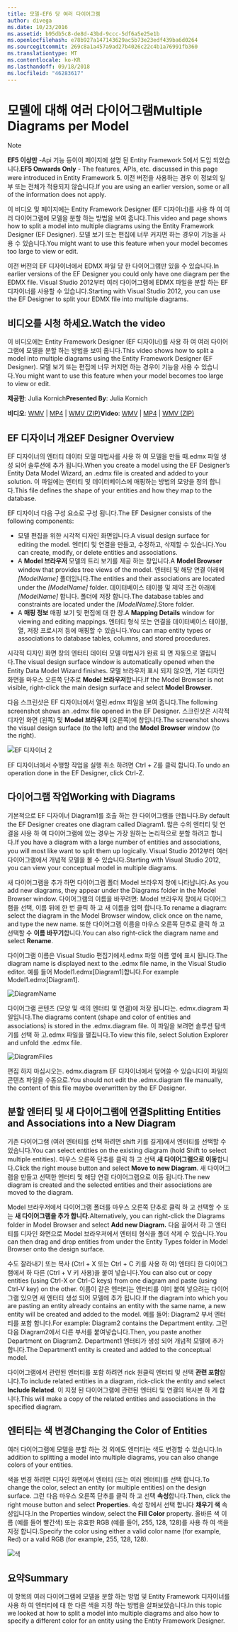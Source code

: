 ```yaml
---
title: 모델-EF6 당 여러 다이어그램
author: divega
ms.date: 10/23/2016
ms.assetid: b95db5c8-de8d-43bd-9ccc-5df6a5e25e1b
ms.openlocfilehash: e78b927a147143629ac5b73e23edf439ba6d0264
ms.sourcegitcommit: 269c8a1a457a9ad27b4026c22c4b1a76991fb360
ms.translationtype: MT
ms.contentlocale: ko-KR
ms.lasthandoff: 09/18/2018
ms.locfileid: "46283617"
---
```

# <a name="multiple-diagrams-per-model"></a><span data-ttu-id="559c2-102">모델에 대해 여러 다이어그램</span><span class="sxs-lookup"><span data-stu-id="559c2-102">Multiple Diagrams per Model</span></span>
> [!NOTE]
> <span data-ttu-id="559c2-103">**EF5 이상만** -Api 기능 등이이 페이지에 설명 된 Entity Framework 5에서 도입 되었습니다.</span><span class="sxs-lookup"><span data-stu-id="559c2-103">**EF5 Onwards Only** - The features, APIs, etc. discussed in this page were introduced in Entity Framework 5.</span></span> <span data-ttu-id="559c2-104">이전 버전을 사용하는 경우 이 정보의 일부 또는 전체가 적용되지 않습니다.</span><span class="sxs-lookup"><span data-stu-id="559c2-104">If you are using an earlier version, some or all of the information does not apply.</span></span>

<span data-ttu-id="559c2-105">이 비디오 및 페이지에는 Entity Framework Designer (EF 디자이너)를 사용 하 여 여러 다이어그램에 모델을 분할 하는 방법을 보여 줍니다.</span><span class="sxs-lookup"><span data-stu-id="559c2-105">This video and page shows how to split a model into multiple diagrams using the Entity Framework Designer (EF Designer).</span></span> <span data-ttu-id="559c2-106">모델 보기 또는 편집에 너무 커지면 하는 경우이 기능을 사용 수 있습니다.</span><span class="sxs-lookup"><span data-stu-id="559c2-106">You might want to use this feature when your model becomes too large to view or edit.</span></span>

<span data-ttu-id="559c2-107">이전 버전의 EF 디자이너에서 EDMX 파일 당 한 다이어그램만 있을 수 있습니다.</span><span class="sxs-lookup"><span data-stu-id="559c2-107">In earlier versions of the EF Designer you could only have one diagram per the EDMX file.</span></span> <span data-ttu-id="559c2-108">Visual Studio 2012부터 여러 다이어그램에 EDMX 파일을 분할 하는 EF 디자이너를 사용할 수 있습니다.</span><span class="sxs-lookup"><span data-stu-id="559c2-108">Starting with Visual Studio 2012, you can use the EF Designer to split your EDMX file into multiple diagrams.</span></span>

## <a name="watch-the-video"></a><span data-ttu-id="559c2-109">비디오를 시청 하세요.</span><span class="sxs-lookup"><span data-stu-id="559c2-109">Watch the video</span></span>
<span data-ttu-id="559c2-110">이 비디오에는 Entity Framework Designer (EF 디자이너)를 사용 하 여 여러 다이어그램에 모델을 분할 하는 방법을 보여 줍니다.</span><span class="sxs-lookup"><span data-stu-id="559c2-110">This video shows how to split a model into multiple diagrams using the Entity Framework Designer (EF Designer).</span></span> <span data-ttu-id="559c2-111">모델 보기 또는 편집에 너무 커지면 하는 경우이 기능을 사용 수 있습니다.</span><span class="sxs-lookup"><span data-stu-id="559c2-111">You might want to use this feature when your model becomes too large to view or edit.</span></span>

<span data-ttu-id="559c2-112">**제공한**: Julia Kornich</span><span class="sxs-lookup"><span data-stu-id="559c2-112">**Presented By**: Julia Kornich</span></span>

<span data-ttu-id="559c2-113">**비디오**: [WMV](https://download.microsoft.com/download/5/C/2/5C2B52AB-5532-426F-B078-1E253341B5FA/HDI-ITPro-MSDN-winvideo-multiplediagrams.wmv) | [MP4](https://download.microsoft.com/download/5/C/2/5C2B52AB-5532-426F-B078-1E253341B5FA/HDI-ITPro-MSDN-mp4video-multiplediagrams.m4v) | [WMV (ZIP)](https://download.microsoft.com/download/5/C/2/5C2B52AB-5532-426F-B078-1E253341B5FA/HDI-ITPro-MSDN-winvideo-multiplediagrams.zip)</span><span class="sxs-lookup"><span data-stu-id="559c2-113">**Video**: [WMV](https://download.microsoft.com/download/5/C/2/5C2B52AB-5532-426F-B078-1E253341B5FA/HDI-ITPro-MSDN-winvideo-multiplediagrams.wmv) | [MP4](https://download.microsoft.com/download/5/C/2/5C2B52AB-5532-426F-B078-1E253341B5FA/HDI-ITPro-MSDN-mp4video-multiplediagrams.m4v) | [WMV (ZIP)](https://download.microsoft.com/download/5/C/2/5C2B52AB-5532-426F-B078-1E253341B5FA/HDI-ITPro-MSDN-winvideo-multiplediagrams.zip)</span></span>

## <a name="ef-designer-overview"></a><span data-ttu-id="559c2-114">EF 디자이너 개요</span><span class="sxs-lookup"><span data-stu-id="559c2-114">EF Designer Overview</span></span>

<span data-ttu-id="559c2-115">EF 디자이너의 엔터티 데이터 모델 마법사를 사용 하 여 모델을 만들 때.edmx 파일 생성 되어 솔루션에 추가 됩니다.</span><span class="sxs-lookup"><span data-stu-id="559c2-115">When you create a model using the EF Designer’s Entity Data Model Wizard, an .edmx file is created and added to your solution.</span></span> <span data-ttu-id="559c2-116">이 파일에는 엔터티 및 데이터베이스에 매핑하는 방법의 모양을 정의 합니다.</span><span class="sxs-lookup"><span data-stu-id="559c2-116">This file defines the shape of your entities and how they map to the database.</span></span>

<span data-ttu-id="559c2-117">EF 디자이너 다음 구성 요소로 구성 됩니다.</span><span class="sxs-lookup"><span data-stu-id="559c2-117">The EF Designer consists of the following components:</span></span>

-   <span data-ttu-id="559c2-118">모델 편집을 위한 시각적 디자인 화면입니다.</span><span class="sxs-lookup"><span data-stu-id="559c2-118">A visual design surface for editing the model.</span></span> <span data-ttu-id="559c2-119">엔터티 및 연결을 만들고, 수정하고, 삭제할 수 있습니다.</span><span class="sxs-lookup"><span data-stu-id="559c2-119">You can create, modify, or delete entities and associations.</span></span>
-   <span data-ttu-id="559c2-120">A **Model 브라우저** 모델의 트리 보기를 제공 하는 창입니다.</span><span class="sxs-lookup"><span data-stu-id="559c2-120">A **Model Browser** window that provides tree views of the model.</span></span>  <span data-ttu-id="559c2-121">엔터티 및 해당 연결 아래에 *\[ModelName\]* 폴더입니다.</span><span class="sxs-lookup"><span data-stu-id="559c2-121">The entities and their associations are located under the *\[ModelName\]* folder.</span></span> <span data-ttu-id="559c2-122">데이터베이스 테이블 및 제약 조건 아래에  *\[ModelName\]* 합니다. 폴더에 저장 합니다.</span><span class="sxs-lookup"><span data-stu-id="559c2-122">The database tables and constraints are located under the *\[ModelName\]*.Store folder.</span></span>
-   <span data-ttu-id="559c2-123">A **매핑 정보** 매핑 보기 및 편집에 대 한 창.</span><span class="sxs-lookup"><span data-stu-id="559c2-123">A **Mapping Details** window for viewing and editing mappings.</span></span> <span data-ttu-id="559c2-124">엔터티 형식 또는 연결을 데이터베이스 테이블, 열, 저장 프로시저 등에 매핑할 수 있습니다.</span><span class="sxs-lookup"><span data-stu-id="559c2-124">You can map entity types or associations to database tables, columns, and stored procedures.</span></span> 

<span data-ttu-id="559c2-125">시각적 디자인 화면 창의 엔터티 데이터 모델 마법사가 완료 되 면 자동으로 열립니다.</span><span class="sxs-lookup"><span data-stu-id="559c2-125">The visual design surface window is automatically opened when the Entity Data Model Wizard finishes.</span></span> <span data-ttu-id="559c2-126">모델 브라우저 표시 되지 않으면, 기본 디자인 화면을 마우스 오른쪽 단추로 **Model 브라우저**합니다.</span><span class="sxs-lookup"><span data-stu-id="559c2-126">If the Model Browser is not visible, right-click the main design surface and select **Model Browser**.</span></span>

<span data-ttu-id="559c2-127">다음 스크린샷은 EF 디자이너에서 열린.edmx 파일을 보여 줍니다.</span><span class="sxs-lookup"><span data-stu-id="559c2-127">The following screenshot shows an .edmx file opened in the EF Designer.</span></span> <span data-ttu-id="559c2-128">스크린샷은 시각적 디자인 화면 (왼쪽) 및 **Model 브라우저** (오른쪽)에 창입니다.</span><span class="sxs-lookup"><span data-stu-id="559c2-128">The screenshot shows the visual design surface (to the left) and the **Model Browser** window (to the right).</span></span>

![EF 디자이너 2](~/ef6/media/efdesigner2.png)

<span data-ttu-id="559c2-130">EF 디자이너에서 수행할 작업을 실행 취소 하려면 Ctrl + Z를 클릭 합니다.</span><span class="sxs-lookup"><span data-stu-id="559c2-130">To undo an operation done in the EF Designer, click Ctrl-Z.</span></span>

## <a name="working-with-diagrams"></a><span data-ttu-id="559c2-131">다이어그램 작업</span><span class="sxs-lookup"><span data-stu-id="559c2-131">Working with Diagrams</span></span>

<span data-ttu-id="559c2-132">기본적으로 EF 디자이너 Diagram1를 호출 하는 한 다이어그램을 만듭니다.</span><span class="sxs-lookup"><span data-stu-id="559c2-132">By default the EF Designer creates one diagram called Diagram1.</span></span> <span data-ttu-id="559c2-133">많은 수의 엔터티 및 연결을 사용 하 여 다이어그램에 있는 경우는 가장 원하는 논리적으로 분할 하려고 합니다.</span><span class="sxs-lookup"><span data-stu-id="559c2-133">If you have a diagram with a large number of entities and associations, you will most like want to split them up logically.</span></span> <span data-ttu-id="559c2-134">Visual Studio 2012부터 여러 다이어그램에서 개념적 모델을 볼 수 있습니다.</span><span class="sxs-lookup"><span data-stu-id="559c2-134">Starting with Visual Studio 2012, you can view your conceptual model in multiple diagrams.</span></span>   

<span data-ttu-id="559c2-135">새 다이어그램을 추가 하면 다이어그램 폴더 Model 브라우저 창에 나타납니다.</span><span class="sxs-lookup"><span data-stu-id="559c2-135">As you add new diagrams, they appear under the Diagrams folder in the Model Browser window.</span></span> <span data-ttu-id="559c2-136">다이어그램의 이름을 바꾸려면: Model 브라우저 창에서 다이어그램을 선택, 이름 뒤에 한 번 클릭 하 고 새 이름을 입력 합니다.</span><span class="sxs-lookup"><span data-stu-id="559c2-136">To rename a diagram: select the diagram in the Model Browser window, click once on the name, and type the new name.</span></span>  <span data-ttu-id="559c2-137">또한 다이어그램 이름을 마우스 오른쪽 단추로 클릭 하 고 선택할 수 **이름 바꾸기**합니다.</span><span class="sxs-lookup"><span data-stu-id="559c2-137">You can also right-click the diagram name and select **Rename**.</span></span>

<span data-ttu-id="559c2-138">다이어그램 이름은 Visual Studio 편집기에서.edmx 파일 이름 옆에 표시 됩니다.</span><span class="sxs-lookup"><span data-stu-id="559c2-138">The diagram name is displayed next to the .edmx file name, in the Visual Studio editor.</span></span> <span data-ttu-id="559c2-139">예를 들어 Model1.edmx\[Diagram1\]합니다.</span><span class="sxs-lookup"><span data-stu-id="559c2-139">For example Model1.edmx\[Diagram1\].</span></span>

![DiagramName](~/ef6/media/diagramname.png)

<span data-ttu-id="559c2-141">다이어그램 콘텐츠 (모양 및 색의 엔터티 및 연결)에 저장 됩니다는. edmx.diagram 파일입니다.</span><span class="sxs-lookup"><span data-stu-id="559c2-141">The diagrams content (shape and color of entities and associations) is stored in the .edmx.diagram file.</span></span> <span data-ttu-id="559c2-142">이 파일을 보려면 솔루션 탐색기를 선택 하 고.edmx 파일을 펼칩니다.</span><span class="sxs-lookup"><span data-stu-id="559c2-142">To view this file, select Solution Explorer and unfold the .edmx file.</span></span> 

![DiagramFiles](~/ef6/media/diagramfiles.png)

<span data-ttu-id="559c2-144">편집 하지 마십시오는. edmx.diagram EF 디자이너에서 덮어쓸 수 있습니다이 파일의 콘텐츠 파일을 수동으로.</span><span class="sxs-lookup"><span data-stu-id="559c2-144">You should not edit the .edmx.diagram file manually, the content of this file maybe overwritten by the EF Designer.</span></span>
 
## <a name="splitting-entities-and-associations-into-a-new-diagram"></a><span data-ttu-id="559c2-145">분할 엔터티 및 새 다이어그램에 연결</span><span class="sxs-lookup"><span data-stu-id="559c2-145">Splitting Entities and Associations into a New Diagram</span></span>

<span data-ttu-id="559c2-146">기존 다이어그램 (여러 엔터티를 선택 하려면 shift 키를 길게)에서 엔터티를 선택할 수 있습니다.</span><span class="sxs-lookup"><span data-stu-id="559c2-146">You can select entities on the existing diagram (hold Shift to select multiple entities).</span></span> <span data-ttu-id="559c2-147">마우스 오른쪽 단추를 클릭 하 고 선택 **새 다이어그램으로 이동**합니다.</span><span class="sxs-lookup"><span data-stu-id="559c2-147">Click the right mouse button and select **Move to new Diagram**.</span></span> <span data-ttu-id="559c2-148">새 다이어그램을 만들고 선택한 엔터티 및 해당 연결 다이어그램으로 이동 됩니다.</span><span class="sxs-lookup"><span data-stu-id="559c2-148">The new diagram is created and the selected entities and their associations are moved to the diagram.</span></span>

<span data-ttu-id="559c2-149">Model 브라우저에서 다이어그램 폴더를 마우스 오른쪽 단추로 클릭 하 고 선택할 수 또는 **새 다이어그램을 추가 합니다.**</span><span class="sxs-lookup"><span data-stu-id="559c2-149">Alternatively, you can right-click the Diagrams folder in Model Browser and select **Add new Diagram.**</span></span> <span data-ttu-id="559c2-150">다음 끌어서 하 고 엔터티를 디자인 화면으로 Model 브라우저에서 엔터티 형식을 폴더 삭제 수 있습니다.</span><span class="sxs-lookup"><span data-stu-id="559c2-150">You can then drag and drop entities from under the Entity Types folder in Model Browser onto the design surface.</span></span>

<span data-ttu-id="559c2-151">수도 잘라내기 또는 복사 (Ctrl + X 또는 Ctrl + C 키를 사용 하 여) 엔터티 한 다이어그램에서 하 다른 (Ctrl + V 키 사용)을 붙여 넣습니다.</span><span class="sxs-lookup"><span data-stu-id="559c2-151">You can also cut or copy entities (using Ctrl-X or Ctrl-C keys) from one diagram and paste (using Ctrl-V key) on the other.</span></span> <span data-ttu-id="559c2-152">이름이 같은 엔터티는 엔터티를 이미 붙여 넣으려는 다이어그램 있으면 새 엔터티 생성 되어 모델에 추가 됩니다.</span><span class="sxs-lookup"><span data-stu-id="559c2-152">If the diagram into which you are pasting an entity already contains an entity with the same name, a new entity will be created and added to the model.</span></span>  <span data-ttu-id="559c2-153">예를 들어: Diagram2 부서 엔터티를 포함 합니다.</span><span class="sxs-lookup"><span data-stu-id="559c2-153">For example: Diagram2 contains the Department entity.</span></span> <span data-ttu-id="559c2-154">그런 다음 Diagram2에서 다른 부서를 붙여넣습니다.</span><span class="sxs-lookup"><span data-stu-id="559c2-154">Then, you paste another Department on Diagram2.</span></span> <span data-ttu-id="559c2-155">Department1 엔터티가 생성 되어 개념적 모델에 추가 합니다.</span><span class="sxs-lookup"><span data-stu-id="559c2-155">The Department1 entity is created and added to the conceptual model.</span></span>   

<span data-ttu-id="559c2-156">다이어그램에서 관련된 엔터티를 포함 하려면 rick 원클릭 엔터티 및 선택 **관련 포함**합니다.</span><span class="sxs-lookup"><span data-stu-id="559c2-156">To include related entities in a diagram, rick-click the entity and select **Include Related**.</span></span> <span data-ttu-id="559c2-157">이 지정 된 다이어그램에 관련된 엔터티 및 연결의 복사본 하 게 합니다.</span><span class="sxs-lookup"><span data-stu-id="559c2-157">This will make a copy of the related entities and associations in the specified diagram.</span></span>

## <a name="changing-the-color-of-entities"></a><span data-ttu-id="559c2-158">엔터티는 색 변경</span><span class="sxs-lookup"><span data-stu-id="559c2-158">Changing the Color of Entities</span></span>

<span data-ttu-id="559c2-159">여러 다이어그램에 모델을 분할 하는 것 외에도 엔터티는 색도 변경할 수 있습니다.</span><span class="sxs-lookup"><span data-stu-id="559c2-159">In addition to splitting a model into multiple diagrams, you can also change colors of your entities.</span></span>

<span data-ttu-id="559c2-160">색을 변경 하려면 디자인 화면에서 엔터티 (또는 여러 엔터티)를 선택 합니다.</span><span class="sxs-lookup"><span data-stu-id="559c2-160">To change the color, select an entity (or multiple entities) on the design surface.</span></span> <span data-ttu-id="559c2-161">그런 다음 마우스 오른쪽 단추를 클릭 하 고 선택 **속성**합니다.</span><span class="sxs-lookup"><span data-stu-id="559c2-161">Then, click the right mouse button and select **Properties**.</span></span> <span data-ttu-id="559c2-162">속성 창에서 선택 합니다 **채우기 색** 속성입니다.</span><span class="sxs-lookup"><span data-stu-id="559c2-162">In the Properties window, select the **Fill Color** property.</span></span> <span data-ttu-id="559c2-163">올바른 색 이름 (예를 들어 빨간색) 또는 유효한 RGB (예를 들어, 255, 128, 128)를 사용 하 여 색을 지정 합니다.</span><span class="sxs-lookup"><span data-stu-id="559c2-163">Specify the color using either a valid color name (for example, Red) or a valid RGB (for example, 255, 128, 128).</span></span> 

![색](~/ef6/media/color.png)

## <a name="summary"></a><span data-ttu-id="559c2-165">요약</span><span class="sxs-lookup"><span data-stu-id="559c2-165">Summary</span></span>

<span data-ttu-id="559c2-166">이 항목의 여러 다이어그램에 모델을 분할 하는 방법 및 Entity Framework 디자이너를 사용 하 여 엔터티에 대 한 다른 색을 지정 하는 방법을 살펴보았습니다.</span><span class="sxs-lookup"><span data-stu-id="559c2-166">In this topic we looked at how to split a model into multiple diagrams and also how to specify a different color for an entity using the Entity Framework Designer.</span></span> 
